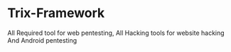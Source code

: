# Trix-Framework
All Required tool for web pentesting, All Hacking tools for website hacking And Android pentesting 
